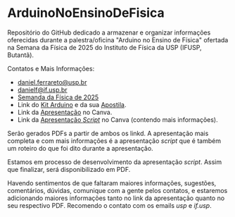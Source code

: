 # ArduinoNoEnsinoDeFisica
Repositório do GitHub dedicado a armazenar e organizar informações oferecidas durante a palestra/oficina "Arduino no Ensino de Física" ofertada na Semana da Física de 2025 do Instituto de Física da USP (IFUSP, Butantã).

Contatos e Mais Informações:
- daniel.ferrareto@usp.br
- danielf@if.usp.br
- [Semanda da Física de 2025](<https://portal.if.usp.br/ifusp/pt-br/evento/semana-da-física>)
- Link do [Kit Arduino](<https://www.eletrogate.com/kit-arduino-iniciante-v2>) e da sua [Apostila](<https://github.com/DaniFerrareto/ArduinoNoEnsinoDeFisica2025/blob/main/Apostila-Eletrogate_-_Kit_Arduino_Iniciante.pdf>).
- Link da [Apresentação](<https://www.canva.com/design/DAG2iOYbbmE/ZQxGWUSTiDCog5yeBYYRSA/edit?utm_content=DAG2iOYbbmE&utm_campaign=designshare&utm_medium=link2&utm_source=sharebutton>) no Canva.
- Link da [Apresentação _Script_](<https://www.canva.com/design/DAG1-HYg07E/1C-joUiqXUqAl4sVGhnmjw/edit?utm_content=DAG1-HYg07E&utm_campaign=designshare&utm_medium=link2&utm_source=sharebutton>) no Canva (contendo mais informações).

Serão gerados PDFs a partir de ambos os linkd. A apresentação mais completa e com mais informações é a apresentação _script_ que é também um roteiro do que foi dito durante a apresentação.

Estamos em processo de desenvolvimento da apresentação _script_. Assim que finalizar, será disponibilizado em PDF.

Havendo sentimentos de que faltaram maiores informações, sugestões, comentários, dúvidas, comunique com a gente pelos contatos, e estaremos adicionando maiores informações tanto no link da apresentação quanto no seu respectivo PDF. Recomendo o contato com os emails _usp_ e _if.usp_.
